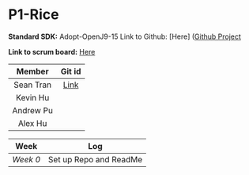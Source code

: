 # P1-Rice
**Standard SDK:** Adopt-OpenJ9-15
Link to Github: [Here] ([Github Project](https://github.com/sgtran/p1---rice)

**Link to scrum board:** [Here](https://github.com/sgtran/p1---rice/projects/1)

| **Member** | **Git id** |
| :---:   | :-: |
| Sean Tran | [Link](https://github.com/sgtran) |
| Kevin Hu |  |
| Andrew Pu | |
| Alex Hu | |

| **Week** | **Log** |         
| :---:   | :-: |
| *Week 0*| Set up Repo and ReadMe |
 

